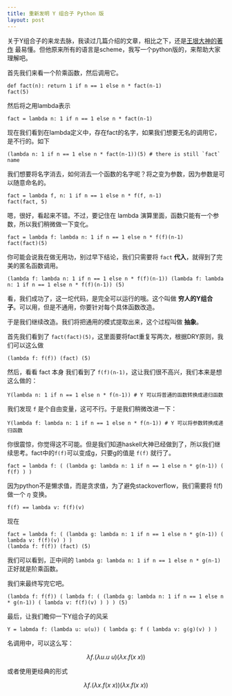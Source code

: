 ```yaml
---
title: 重新发明 Y 组合子 Python 版
layout: post
---
```


关于Y组合子的来龙去脉，我读过几篇介绍的文章，相比之下，还是[王垠大神的著作](http://www.slideshare.net/yinwang0/reinventing-the-ycombinator)
最易懂。但他原来所有的语言是scheme，我写一个python版的，来帮助大家理解吧。

首先我们来看一个阶乘函数，然后调用它。

    def fact(n): return 1 if n == 1 else n * fact(n-1)
    fact(5)

然后将之用lambda表示

    fact = lambda n: 1 if n == 1 else n * fact(n-1)

现在我们看到在lambda定义中，存在fact的名字，如果我们想要无名的调用它，是不行的。如下

    (lambda n: 1 if n == 1 else n * fact(n-1))(5) # there is still `fact` name

我们想要将名字消去，如何消去一个函数的名字呢？将之变为参数，因为参数是可以随意命名的。

    fact = lambda f, n: 1 if n == 1 else n * f(f, n-1)
    fact(fact, 5)

嗯，很好，看起来不错。不过，要记住在 lambda 演算里面，函数只能有一个参数，所以我们稍微做一下变化。

    fact = lambda f: lambda n: 1 if n == 1 else n * f(f)(n-1)
    fact(fact)(5)

你可能会说我在做无用功，别过早下结论，我们只需要将 `fact` **代入**，就得到了完美的匿名函数调用。

    (lambda f: lambda n: 1 if n == 1 else n * f(f)(n-1)) (lambda f: lambda n: 1 if n == 1 else n * f(f)(n-1)) (5)

看，我们成功了，这一坨代码，是完全可以运行的哦。这个叫做 **穷人的Y组合子**。可以用，但是不通用，你要针对每个具体函数改造。

于是我们继续改造。我们将把通用的模式提取出来，这个过程叫做 **抽象**。

首先我们看到了 `fact(fact)(5)`，这里面要将fact重复写两次，根据DRY原则，我们可以这么做

    (lambda f: f(f)) (fact) (5)

然后，看看 fact 本身 我们看到了 `f(f)(n-1)`，这让我们很不高兴，我们本来是想这么做的：

    Y(lambda n: 1 if n == 1 else n * f(n-1)) # Y 可以将普通的函数转换成递归函数

我们发现 `f` 是个自由变量，这可不行。于是我们稍微改进一下：

    Y(lambda f: lambda n: 1 if n == 1 else n * f(n-1)) # Y 可以将参数转换成递归函数

你很震惊，你觉得这不可能。但是我们知道haskell大神已经做到了，所以我们继续思考。fact中的`f(f)`可以变成g，只要g的值是 `f(f)` 就行了。

    fact = lambda f: ( (lambda g: lambda n: 1 if n == 1 else n * g(n-1)) ( f(f) ) )

因为python不是懒求值，而是贪求值，为了避免stackoverflow，我们需要将 f(f) 做一个 $\eta$ 变换。

    f(f) == lambda v: f(f)(v)

现在

    fact = lambda f: ( (lambda g: lambda n: 1 if n == 1 else n * g(n-1)) ( lambda v: f(f)(v) ) )
    (lambda f: f(f)) (fact) (5)

我们可以看到，正中间的 `lambda g: lambda n: 1 if n == 1 else n * g(n-1)` 正好就是阶乘函数。

我们来最终写完它吧。

    (lambda f: f(f)) ( lambda f: ( (lambda g: lambda n: 1 if n == 1 else n * g(n-1)) ( lambda v: f(f)(v) ) ) ) (5)

最后，让我们瞻仰一下Y组合子的风采

    Y = labmda f: (lambda u: u(u)) ( lambda g: f ( lambda v: g(g)(v) ) )

名调用中，可以这么写：

$$
\lambda f.(\lambda u. u \ u) (\lambda x. f (x \ x))
$$

或者使用更经典的形式

$$
\lambda f. (\lambda x. f (x \ x)) (\lambda x. f (x \ x))
$$
